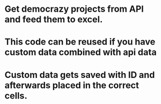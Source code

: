 # Get democrazy projects from API and feed them to excel.
# This code can be reused if you have custom data combined with api data
# Custom data gets saved with ID and afterwards placed in the correct cells.

